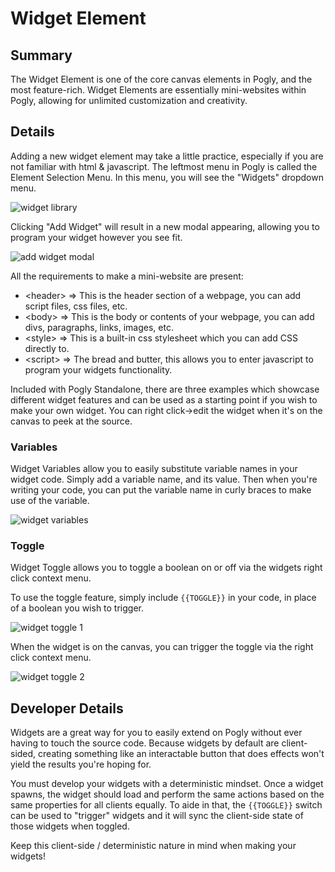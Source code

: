 # Widget Element
## Summary
The Widget Element is one of the core canvas elements in Pogly, and the most feature-rich. Widget Elements are essentially mini-websites within Pogly, allowing for unlimited customization and creativity. 

## Details
Adding a new widget element may take a little practice, especially if you are not familiar with html & javascript. The leftmost menu in Pogly is called the Element Selection Menu. In this menu, you will see the "Widgets" dropdown menu.

![widget library](../assets/widgetslibrary.png)

Clicking "Add Widget" will result in a new modal appearing, allowing you to program your widget however you see fit. 

![add widget modal](../assets/widget_element.png)

All the requirements to make a mini-website are present:
- \<header\> => This is the header section of a webpage, you can add script files, css files, etc.
- \<body\> => This is the body or contents of your webpage, you can add divs, paragraphs, links, images, etc.
- \<style\> => This is a built-in css stylesheet which you can add CSS directly to.
- \<script\> => The bread and butter, this allows you to enter javascript to program your widgets functionality.

Included with Pogly Standalone, there are three examples which showcase different widget features and can be used as a starting point if you wish to make your own widget. You can right click->edit the widget when it's on the canvas to peek at the source.

### Variables
Widget Variables allow you to easily substitute variable names in your widget code. Simply add a variable name, and its value. Then when you're writing your code, you can put the variable name in curly braces to make use of the variable. 

![widget variables](../assets/widget_variables.png)

### Toggle
Widget Toggle allows you to toggle a boolean on or off via the widgets right click context menu.

To use the toggle feature, simply include `{{TOGGLE}}` in your code, in place of a boolean you wish to trigger.

![widget toggle 1](../assets/widget_toggle_1.png)

When the widget is on the canvas, you can trigger the toggle via the right click context menu.

![widget toggle 2](../assets/widget_toggle_2.png)

## Developer Details
Widgets are a great way for you to easily extend on Pogly without ever having to touch the source code. Because widgets by default are client-sided, creating something like an interactable button that does effects won't yield the results you're hoping for. 

You must develop your widgets with a deterministic mindset. Once a widget spawns, the widget should load and perform the same actions based on the same properties for all clients equally. To aide in that, the `{{TOGGLE}}` switch can be used to "trigger" widgets and it will sync the client-side state of those widgets when toggled.

Keep this client-side / deterministic nature in mind when making your widgets! 